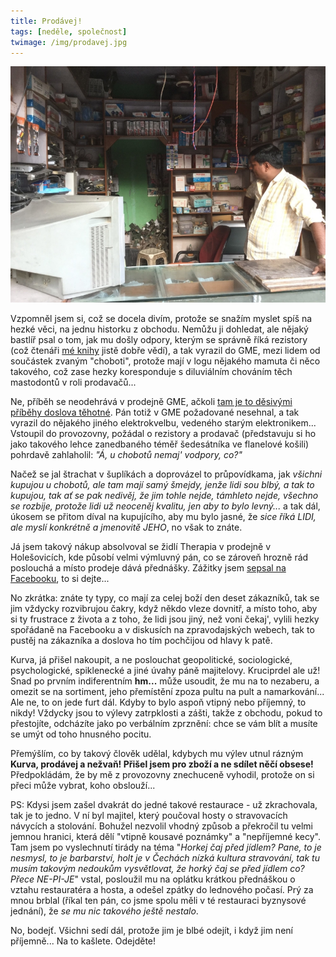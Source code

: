 ```yaml
---
title: Prodávej!
tags: [neděle, společnost]
twimage: /img/prodavej.jpg
---
```


![cover](/img/prodavej.jpg)

Vzpomněl jsem si, což se docela divím, protože se snažím myslet spíš na hezké věci, na jednu historku z obchodu. Nemůžu ji dohledat, ale nějaký bastlíř psal o tom, jak mu došly odpory, kterým se správně říká rezistory (což čtenáři [mé knihy](https://eknh.cz) jistě dobře vědí), a tak vyrazil do GME, mezi lidem od součástek zvaným "choboti", protože mají v logu nějakého mamuta či něco takového, což zase hezky koresponduje s diluviálním chováním těch mastodontů v roli prodavačů...

Ne, příběh se neodehrává v prodejně GME, ačkoli [tam je to děsivými příběhy doslova těhotné](https://misantrop.info/gme/). Pán totiž v GME požadované nesehnal, a tak vyrazil do nějakého jiného elektrokvelbu, vedeného starým elektronikem... Vstoupil do provozovny, požádal o rezistory a prodavač (představuju si ho jako takového lehce zanedbaného téměř šedesátníka ve flanelové košili) pohrdavě zahlaholil: _"Á, u chobotů nemaj' vodpory, co?"_

Načež se jal štrachat v šuplíkách a doprovázel to průpovídkama, jak _všichni kupujou u chobotů, ale tam mají samý šmejdy, jenže lidi sou blbý, a tak to kupujou, tak ať se pak nedivěj, že jim tohle nejde, támhleto nejde, všechno se rozbije, protože lidi už neoceněj kvalitu, jen aby to bylo levný..._ a tak dál, úkosem se přitom díval na kupujícího, aby mu bylo jasné, že _sice říká LIDI, ale myslí konkrétně a jmenovitě JEHO_, no však to znáte.

Já jsem takový nákup absolvoval se židlí Therapia v prodejně v Holešovicích, kde působí velmi výmluvný pán, co se zároveň hrozně rád poslouchá a místo prodeje dává přednášky. Zážitky jsem [sepsal na Facebooku](https://www.facebook.com/martin.maly/posts/10154550410102496), to si dejte...

No zkrátka: znáte ty typy, co mají za celej boží den deset zákazníků, tak se jim vždycky rozvibrujou čakry, když někdo vleze dovnitř, a místo toho, aby si ty frustrace z života a z toho, že lidi jsou jiný, než voni čekaj', vylili hezky spořádaně na Facebooku a v diskusích na zpravodajských webech, tak to pustěj na zákazníka a doslova ho tím pochčijou od hlavy k patě.

Kurva, já přišel nakoupit, a ne poslouchat geopolitické, sociologické, psychologické, spiklenecké a jiné úvahy páně majitelovy. Kruciprdel ale už! Snad po prvním indiferentním **hm...** může usoudit, že mu na to nezaberu, a omezit se na sortiment, jeho přemístění zpoza pultu na pult a namarkování... Ale ne, to on jede furt dál. Kdyby to bylo aspoň vtipný nebo příjemný, to nikdy! Vždycky jsou to výlevy zatrpklosti a zášti, takže z obchodu, pokud to přestojíte, odcházíte jako po verbálním zprznění: chce se vám blít a musíte se umýt od toho hnusného pocitu.

Přemýšlím, co by takový člověk udělal, kdybych mu výlev utnul rázným **Kurva, prodávej a nežvaň! Přišel jsem pro zboží a ne sdílet něčí obsese!** Předpokládám, že by mě z provozovny znechuceně vyhodil, protože on si přeci může vybrat, koho obslouží...

PS: Kdysi jsem zašel dvakrát do jedné takové restaurace - už zkrachovala, tak je to jedno. V ní byl majitel, který poučoval hosty o stravovacích návycích a stolování. Bohužel nezvolil vhodný způsob a překročil tu velmi jemnou hranici, která dělí "vtipně kousavé poznámky" a "nepříjemné kecy". Tam jsem po vyslechnutí tirády na téma "_Horkej čaj před jídlem? Pane, to je nesmysl, to je barbarství, holt je v Čechách nízká kultura stravování, tak tu musím takovým nedoukům vysvětlovat, že horký čaj se před jídlem co? Přece NE-PI-JE_" vstal, posloužil mu na oplátku krátkou přednáškou o vztahu restauratéra a hosta, a odešel zpátky do lednového počasí. Prý za mnou brblal (říkal ten pán, co jsme spolu měli v té restauraci byznysové jednání), že _se mu nic takového ještě nestalo_. 

No, bodejť. Všichni sedí dál, protože jim je blbé odejít, i když jim není příjemně... Na to kašlete. Odejděte!